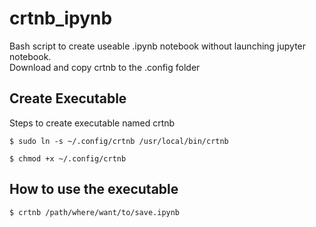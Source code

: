 # crtnb_ipynb
Bash script to create useable .ipynb notebook without launching jupyter notebook.  
Download and copy crtnb to the .config folder

## Create Executable
Steps to create executable named crtnb
  
``
$ sudo ln -s ~/.config/crtnb /usr/local/bin/crtnb
``
  
``
$ chmod +x ~/.config/crtnb
``

## How to use the executable
``
$ crtnb /path/where/want/to/save.ipynb
``
